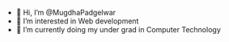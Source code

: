 - 👋 Hi, I’m @MugdhaPadgelwar
- 👀 I’m interested in Web development
- 🌱 I’m currently doing my under grad in Computer Technology


